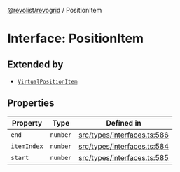 [@revolist/revogrid](README.md) / PositionItem

# Interface: PositionItem

## Extended by

- [`VirtualPositionItem`](Interface.VirtualPositionItem.md)

## Properties

| Property | Type | Defined in |
| ------ | ------ | ------ |
| `end` | `number` | [src/types/interfaces.ts:586](https://github.com/revolist/revogrid/blob/e3c4d102f429c82d34023490b300d210ef8d9573/src/types/interfaces.ts#L586) |
| `itemIndex` | `number` | [src/types/interfaces.ts:584](https://github.com/revolist/revogrid/blob/e3c4d102f429c82d34023490b300d210ef8d9573/src/types/interfaces.ts#L584) |
| `start` | `number` | [src/types/interfaces.ts:585](https://github.com/revolist/revogrid/blob/e3c4d102f429c82d34023490b300d210ef8d9573/src/types/interfaces.ts#L585) |
